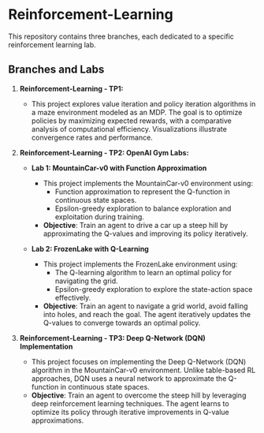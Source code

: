 # Reinforcement-Learning

This repository contains three branches, each dedicated to a specific reinforcement learning lab.

## Branches and Labs

1. **Reinforcement-Learning - TP1:**
    - This project explores value iteration and policy iteration algorithms in a maze environment modeled as an MDP. The goal is to optimize policies by maximizing expected rewards, with a comparative analysis of computational efficiency. Visualizations illustrate convergence rates and performance.

2. **Reinforcement-Learning - TP2: OpenAI Gym Labs:**
    - **Lab 1: MountainCar-v0 with Function Approximation**
        - This project implements the MountainCar-v0 environment using:
            - Function approximation to represent the Q-function in continuous state spaces.
            - Epsilon-greedy exploration to balance exploration and exploitation during training.
        - **Objective**: Train an agent to drive a car up a steep hill by approximating the Q-values and improving its policy iteratively.

    - **Lab 2: FrozenLake with Q-Learning**
        - This project implements the FrozenLake environment using:
            - The Q-learning algorithm to learn an optimal policy for navigating the grid.
            - Epsilon-greedy exploration to explore the state-action space effectively.
        - **Objective**: Train an agent to navigate a grid world, avoid falling into holes, and reach the goal. The agent iteratively updates the Q-values to converge towards an optimal policy.

3. **Reinforcement-Learning - TP3: Deep Q-Network (DQN) Implementation**
    - This project focuses on implementing the Deep Q-Network (DQN) algorithm in the MountainCar-v0 environment. Unlike table-based RL approaches, DQN uses a neural network to approximate the Q-function in continuous state spaces.
    - **Objective**: Train an agent to overcome the steep hill by leveraging deep reinforcement learning techniques. The agent learns to optimize its policy through iterative improvements in Q-value approximations.
